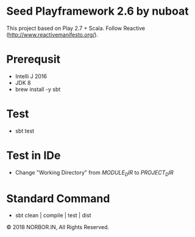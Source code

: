 Seed Playframework 2.6 by nuboat
=================================
This project based on Play 2.7 + Scala. Follow Reactive (http://www.reactivemanifesto.org/).


Prerequsit
===========
- Intelli J 2016
- JDK 8
- brew install -y sbt


Test
=====
- sbt test


Test in IDe
====
- Change "Working Directory" from $MODULE_DIR$ to $PROJECT_DIR$


Standard Command
===========
- sbt clean | compile | test | dist


© 2018 NORBOR.IN, All Rights Reserved.
